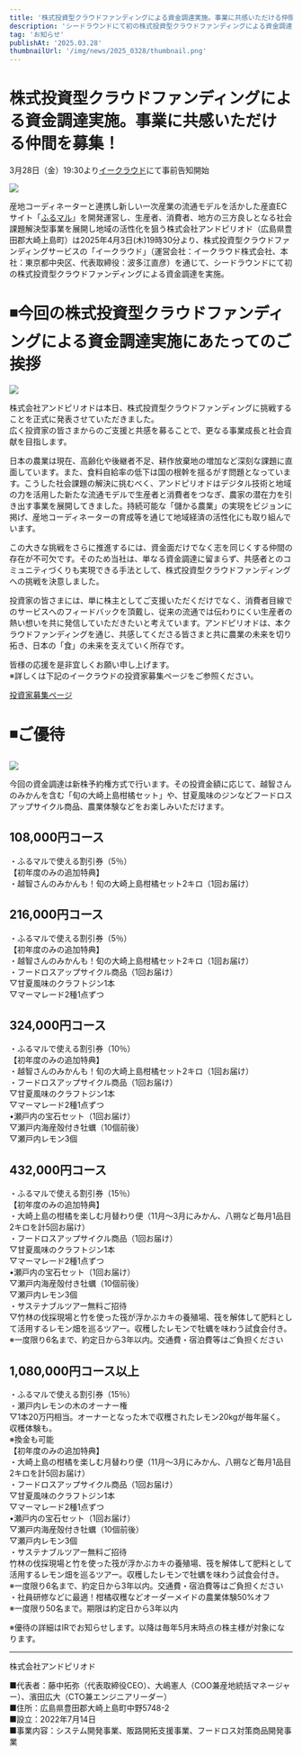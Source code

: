 ```yaml
---
title: '株式投資型クラウドファンディングによる資金調達実施。事業に共感いただける仲間を募集！'
description: 'シードラウンドにて初の株式投資型クラウドファンディングによる資金調達を実施'
tag: 'お知らせ'
publishAt: '2025.03.28'
thumbnailUrl: '/img/news/2025_0328/thumbnail.png'
---
```


# 株式投資型クラウドファンディングによる資金調達実施。事業に共感いただける仲間を募集！

3月28日（金）19:30より<a href="https://lp.ecrowd.co.jp/20250328_pj50/?utm_source=referral&utm_medium=social&utm_campaign=pj50" target="_blank" rel="noopener noreferrer">イークラウド</a>にて事前告知開始

![](/img/news/2025_0328/thumbnail.png)

産地コーディネーターと連携し新しい一次産業の流通モデルを活かした産直ECサイト「[ふるマル](https://www.furumaru.and-period.co.jp/)」を開発運営し、生産者、消費者、地方の三方良しとなる社会課題解決型事業を展開し地域の活性化を狙う株式会社アンドピリオド（広島県豊田郡大崎上島町）は2025年4月3日(木)19時30分より、株式投資型クラウドファンディングサービスの「イークラウド」（運営会社：イークラウド株式会社、本社：東京都中央区、代表取締役：波多江直彦）を通じて、シードラウンドにて初の株式投資型クラウドファンディングによる資金調達を実施。

# ◾今回の株式投資型クラウドファンディングによる資金調達実施にあたってのご挨拶

![](/img/news/2025_0328/icatch.jpg)

株式会社アンドピリオドは本日、株式投資型クラウドファンディングに挑戦することを正式に発表させていただきました。  
広く投資家の皆さまからのご支援と共感を募ることで、更なる事業成長と社会貢献を目指します。

日本の農業は現在、高齢化や後継者不足、耕作放棄地の増加など深刻な課題に直面しています。また、食料自給率の低下は国の根幹を揺るがす問題となっています。こうした社会課題の解決に挑むべく、アンドピリオドはデジタル技術と地域の力を活用した新たな流通モデルで生産者と消費者をつなぎ、農家の潜在力を引き出す事業を展開してきました。持続可能な「儲かる農業」の実現をビジョンに掲げ、産地コーディネーターの育成等を通じて地域経済の活性化にも取り組んでいます。

この大きな挑戦をさらに推進するには、資金面だけでなく志を同じくする仲間の存在が不可欠です。そのため当社は、単なる資金調達に留まらず、共感者とのコミュニティづくりも実現できる手法として、株式投資型クラウドファンディングへの挑戦を決意しました。

投資家の皆さまには、単に株主としてご支援いただくだけでなく、消費者目線でのサービスへのフィードバックを頂戴し、従来の流通では伝わりにくい生産者の熱い想いを共に発信していただきたいと考えています。アンドピリオドは、本クラウドファンディングを通じ、共感してくださる皆さまと共に農業の未来を切り拓き、日本の「食」の未来を支えていく所存です。

皆様の応援を是非宜しくお願い申し上げます。  
※詳しくは下記のイークラウドの投資家募集ページをご参照ください。

<a href="https://lp.ecrowd.co.jp/20250328_pj50/?utm_source=referral&utm_medium=social&utm_campaign=pj50" target="_blank" rel="noopener noreferrer">投資家募集ページ</a>

# ◾️ご優待

![](/img/news/2025_0328/return.png)

今回の資金調達は新株予約権方式で行います。その投資金額に応じて、越智さんのみかんを含む「旬の大崎上島柑橘セット」や、甘夏風味のジンなどフードロスアップサイクル商品、農業体験などをお楽しみいただけます。

## 108,000円コース

・ふるマルで使える割引券（5％）  
【初年度のみの追加特典】  
・越智さんのみかんも！旬の大崎上島柑橘セット2キロ（1回お届け）

## 216,000円コース

・ふるマルで使える割引券（5％）  
【初年度のみの追加特典】  
・越智さんのみかんも！旬の大崎上島柑橘セット2キロ（1回お届け）  
・フードロスアップサイクル商品（1回お届け）  
▽甘夏風味のクラフトジン1本  
▽マーマレード2種1点ずつ

## 324,000円コース

・ふるマルで使える割引券（10％）  
【初年度のみの追加特典】  
・越智さんのみかんも！旬の大崎上島柑橘セット2キロ（1回お届け）  
・フードロスアップサイクル商品（1回お届け）  
▽甘夏風味のクラフトジン1本  
▽マーマレード2種1点ずつ  
•瀬戸内の宝石セット（1回お届け）  
▽瀬戸内海産殻付き牡蠣（10個前後）  
▽瀬戸内レモン3個

## 432,000円コース

・ふるマルで使える割引券（15％）  
【初年度のみの追加特典】  
・大崎上島の柑橘を楽しむ月替わり便（11月～3月にみかん、八朔など毎月1品目2キロを計5回お届け）  
・フードロスアップサイクル商品（1回お届け）  
▽甘夏風味のクラフトジン1本  
▽マーマレード2種1点ずつ  
•瀬戸内の宝石セット（1回お届け）  
▽瀬戸内海産殻付き牡蠣（10個前後）  
▽瀬戸内レモン3個  
・サステナブルツアー無料ご招待  
▽竹林の伐採現場と竹を使った筏が浮かぶカキの養殖場、筏を解体して肥料として活用するレモン畑を巡るツアー。収穫したレモンで牡蠣を味わう試食会付き。  
※一度限り6名まで、約定日から3年以内。交通費・宿泊費等はご負担ください

## 1,080,000円コース以上

・ふるマルで使える割引券（15％）  
・瀬戸内レモンの木のオーナー権  
▽1本20万円相当。オーナーとなった木で収穫されたレモン20kgが毎年届く。収穫体験も。  
※換金も可能  
【初年度のみの追加特典】  
・大崎上島の柑橘を楽しむ月替わり便（11月～3月にみかん、八朔など毎月1品目2キロを計5回お届け）  
・フードロスアップサイクル商品（1回お届け）  
▽甘夏風味のクラフトジン1本  
▽マーマレード2種1点ずつ  
•瀬戸内の宝石セット（1回お届け）  
▽瀬戸内海産殻付き牡蠣（10個前後）  
▽瀬戸内レモン3個  
・サステナブルツアー無料ご招待  
竹林の伐採現場と竹を使った筏が浮かぶカキの養殖場、筏を解体して肥料として活用するレモン畑を巡るツアー。収穫したレモンで牡蠣を味わう試食会付き。  
※一度限り6名まで、約定日から3年以内。交通費・宿泊費等はご負担ください  
・社員研修などに最適！柑橘収穫などオーダーメイドの農業体験50%オフ  
※一度限り50名まで。期限は約定日から3年以内

※優待の詳細はIRでお知らせします。以降は毎年5月末時点の株主様が対象になります。

---

株式会社アンドピリオド

■代表者：藤中拓弥（代表取締役CEO）、大嶋憲人（COO兼産地統括マネージャー）、濱田広大（CTO兼エンジニアリーダー）  
■住所：広島県豊田郡大崎上島町中野5748-2  
■設立：2022年7月14日  
■事業内容：システム開発事業、販路開拓支援事業、フードロス対策商品開発事業
